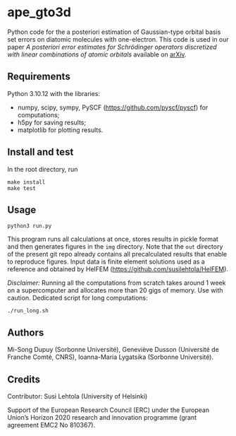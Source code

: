 # ape_gto3d

Python code for the a posteriori estimation of Gaussian-type orbital basis set errors on diatomic molecules with one-electron. This code is used in our paper _A posteriori error estimates for Schrödinger operators discretized with linear combinations of atomic orbitals_ available on [arXiv](pending).

## Requirements

Python 3.10.12 with the libraries:
- numpy, scipy, sympy, PySCF (https://github.com/pyscf/pyscf) for computations;
- h5py for saving results;
- matplotlib for plotting results.

## Install and test

In the root directory, run
```
make install
make test
```

## Usage

```
python3 run.py
```

This program runs all calculations at once, stores results in pickle format and then generates figures in the `img` directory. Note that the `out` directory of the present git repo already contains all precalculated results that enable to reproduce figures. Input data is finite element solutions used as a reference and obtained by HelFEM (https://github.com/susilehtola/HelFEM). 

_Disclaimer:_ Running all the computations from scratch takes around 1 week on a supercomputer and allocates more than 20 gigs of memory. Use with caution. Dedicated script for long computations:

```
./run_long.sh
```

## Authors

Mi-Song Dupuy (Sorbonne Université), Geneviève Dusson (Université de Franche Comté, CNRS), Ioanna-Maria Lygatsika (Sorbonne Université).

## Credits

Contributor: Susi Lehtola (University of Helsinki)

Support of the European Research Council (ERC) under the European Union’s Horizon 2020 research and innovation programme (grant agreement EMC2 No 810367).



